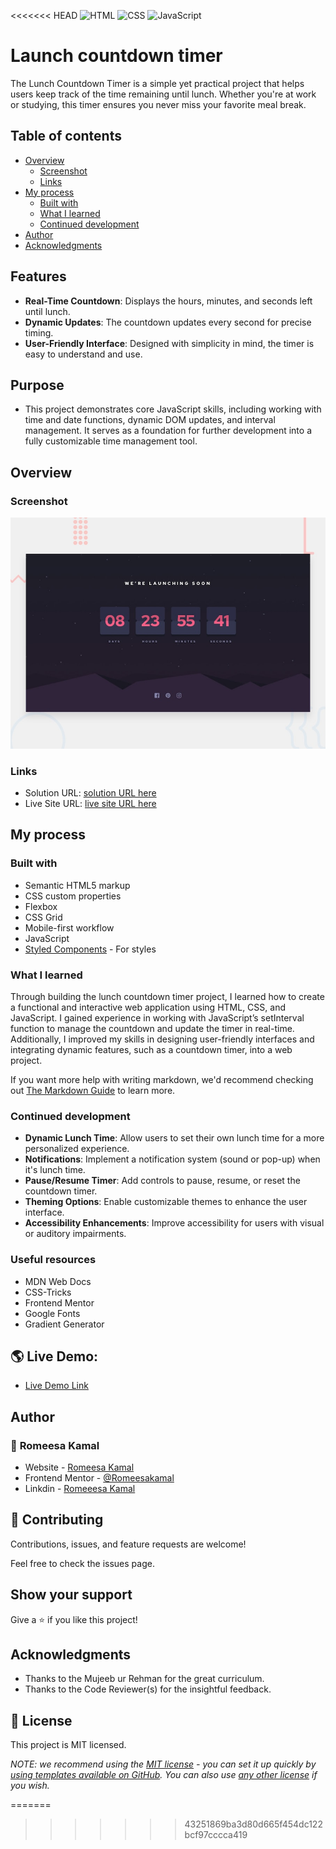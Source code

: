 <<<<<<< HEAD
![HTML](https://img.shields.io/badge/-HTML-orange) ![CSS](https://img.shields.io/badge/-CSS-blue) ![JavaScript](https://img.shields.io/badge/-JavaScript-yellow)

# Launch countdown timer 
The Lunch Countdown Timer is a simple yet practical project that helps users keep track of the time remaining until lunch. Whether you're at work or studying, this timer ensures you never miss your favorite meal break.
 

## Table of contents

- [Overview](#overview)
  - [Screenshot](#screenshot)
  - [Links](#links)
- [My process](#my-process)
  - [Built with](#built-with)
  - [What I learned](#what-i-learned)
  - [Continued development](#continued-development)
- [Author](#author)
- [Acknowledgments](#acknowledgments)

## Features
- **Real-Time Countdown**: Displays the hours, minutes, and seconds left until lunch.
- **Dynamic Updates**: The countdown updates every second for precise timing.
- **User-Friendly Interface**: Designed with simplicity in mind, the timer is easy to understand and use.

## Purpose
- This project demonstrates core JavaScript skills, including working with time and date functions, dynamic DOM updates, and interval management. It serves as a foundation for further development into a fully customizable time management tool.

## Overview

### Screenshot

![Design preview for the Launch countdown timer coding challenge](./design/desktop-preview.jpg)


### Links

- Solution URL: [ solution URL here](https://github.com/RomeesaKamal/lunch-countdown-timer)
- Live Site URL: [live site URL here](https://romeesakamal.github.io/lunch-countdown-timer/)

## My process

### Built with

- Semantic HTML5 markup
- CSS custom properties
- Flexbox
- CSS Grid
- Mobile-first workflow
- JavaScript
- [Styled Components](https://styled-components.com/) - For styles



### What I learned

Through building the lunch countdown timer project, I learned how to create a functional and interactive web application using HTML, CSS, and JavaScript. I gained experience in working with JavaScript’s setInterval function to manage the countdown and update the timer in real-time. Additionally, I improved my skills in designing user-friendly interfaces and integrating dynamic features, such as a countdown timer, into a web project.

If you want more help with writing markdown, we'd recommend checking out [The Markdown Guide](https://www.markdownguide.org/) to learn more.



### Continued development

- **Dynamic Lunch Time**: Allow users to set their own lunch time for a more personalized experience.
- **Notifications**: Implement a notification system (sound or pop-up) when it's lunch time.
- **Pause/Resume Timer**: Add controls to pause, resume, or reset the countdown timer.
- **Theming Options**: Enable customizable themes to enhance the user interface.
- **Accessibility Enhancements**: Improve accessibility for users with visual or auditory impairments.



### Useful resources

- MDN Web Docs
- CSS-Tricks
- Frontend Mentor
- Google Fonts
- Gradient Generator

## 🌎 Live Demo:

- [Live Demo Link](https://romeesakamal.github.io/lunch-countdown-timer/)

## Author

### 👤 **Romeesa Kamal**

- Website - [Romeesa Kamal](https://github.com/RomeesaKamal)
- Frontend Mentor - [@Romeesakamal](https://www.frontendmentor.io/profile/yourusername)
- Linkdin - [Romeeesa Kamal](www.linkedin.com/in/romeesa-kamal-7864b8342)

## 🤝 Contributing

Contributions, issues, and feature requests are welcome!

Feel free to check the issues page.

## Show your support

Give a ⭐️ if you like this project!

## Acknowledgments

- Thanks to the Mujeeb ur Rehman for the great curriculum.
- Thanks to the Code Reviewer(s) for the insightful feedback.

## 📝 License

This project is MIT licensed.

_NOTE: we recommend using the [MIT license](https://choosealicense.com/licenses/mit/) - you can set it up quickly by [using templates available on GitHub](https://docs.github.com/en/communities/setting-up-your-project-for-healthy-contributions/adding-a-license-to-a-repository). You can also use [any other license](https://choosealicense.com/licenses/) if you wish._

=======
>>>>>>> 43251869ba3d80d665f454dc122bcf97cccca419
